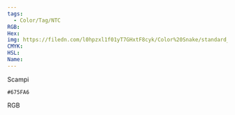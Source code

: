 ```yaml
---
tags:
  - Color/Tag/NTC
RGB:
Hex:
img: https://filedn.com/l0hpzxl1f01yT7GHxtF8cyk/Color%20Snake/standard_csv_to_svg/%23/675FA6.svg
CMYK:
HSL:
Name:
---
```

Scampi
```palette
#675FA6
```
RGB
